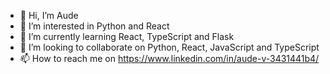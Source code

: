- 👋 Hi, I’m Aude
- 👀 I’m interested in Python and React
- 🌱 I’m currently learning React, TypeScript and Flask
- 💞️ I’m looking to collaborate on Python, React, JavaScript and TypeScript
- 📫 How to reach me on https://www.linkedin.com/in/aude-v-3431441b4/

<!---
Aude11/Aude11 is a ✨ special ✨ repository because its `README.md` (this file) appears on your GitHub profile.
You can click the Preview link to take a look at your changes.
--->
